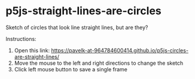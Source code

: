 # p5js-straight-lines-are-circles

Sketch of circles that look line straight lines, but are they?

Instructions:
  1. Open this link: https://pavelk-at-964784600414.github.io/p5js-circles-are-straight-lines/
  2. Move the mouse to the left and right directions to change the sketch
  3. Click left mouse button to save a single frame
